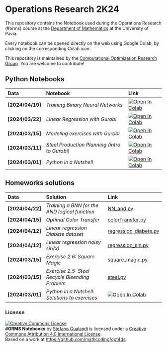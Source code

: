 # Operations Research 2K24

This repository contains the Notebook used during the Operations Research (#orms) course at the [Department of Mathematics](https://matematica.unipv.it/) at the University of Pavia.

Every notebook can be opened directly on the web using Google Colab, by clicking on the corresponding Colab icon.

This repository is maintained by the [Computational Optimization Research Group](https://www.compopt.it/). You are welcome to contribute!

## Python Notebooks

| Data | Notebook | Link |
|:-|:-|:-|
|**[2024/04/19]**|*Training Binary Neural Networks*|[![Open In Colab](https://colab.research.google.com/assets/colab-badge.svg)](https://colab.research.google.com/github/mathcoding/opt4ds/blob/master/notebooks/TrainingBNN.ipynb)|
|**[2024/03/22]**|*Linear Regression with Gurobi*|[![Open In Colab](https://colab.research.google.com/assets/colab-badge.svg)](https://colab.research.google.com/github/mathcoding/opt4ds/blob/master/notebooks/linear_regression.ipynb)|
|**[2024/03/15]**|*Modeling exercises with Gurobi*|[![Open In Colab](https://colab.research.google.com/assets/colab-badge.svg)](https://colab.research.google.com/github/mathcoding/opt4ds/blob/master/notebooks/Python_and_Gurobi.ipynb)|
|**[2024/03/11]**|*Steel Production Planning (intro to Gurobi)*|[![Open In Colab](https://colab.research.google.com/assets/colab-badge.svg)](https://colab.research.google.com/github/mathcoding/opt4ds/blob/master/notebooks/Steel_Planning.ipynb)|
|**[2024/03/01]**|*Python in a Nutshell*|[![Open In Colab](https://colab.research.google.com/assets/colab-badge.svg)](https://colab.research.google.com/github/mathcoding/opt4ds/blob/master/notebooks/Python_in_a_Nutshell.ipynb)|

## Homeworks solutions

| Data | Solution | Link |
|:-|:-|:-|
|**[2024/04/22]**|*Training a BNN for the AND logical function*|[NN_and.py](https://github.com/mathcoding/opt4ds/blob/master/scripts/NN_and.py)|
|**[2024/04/15]**|*Optimal Color Transfer*|[colorTransfer.py](https://github.com/mathcoding/opt4ds/blob/master/scripts/colorTransfer.py)|
|**[2024/04/12]**|*Linear regression Diabete dataset*|[regression_diabete.py](https://github.com/mathcoding/opt4ds/blob/master/scripts/regression_diabete.py)|
|**[2024/04/12]**|*Linear regression noisy $sin(x)$*|[regression_sin.py](https://github.com/mathcoding/opt4ds/blob/master/scripts/regression_sin.py)|
|**[2024/03/15]**|*Exercise 2.6: Square Magic*|[square_magic.py](https://github.com/mathcoding/opt4ds/blob/master/scripts/square_magic.py)|
|**[2024/03/15]**|*Exercise 2.5: Steel Recycle Bleending Problem*|[steel.py](https://github.com/mathcoding/opt4ds/blob/master/scripts/steel.py)|
|**[2024/03/01]**|*Python in a Nutshell: Solutions to exercises*|[![Open In Colab](https://colab.research.google.com/assets/colab-badge.svg)](https://colab.research.google.com/github/mathcoding/opt4ds/blob/master/notebooks/Python_in_a_Nutshell_solutions.ipynb)|



### License
<a rel="license" href="http://creativecommons.org/licenses/by/4.0/"><img alt="Creative Commons License" style="border-width:0" src="https://i.creativecommons.org/l/by/4.0/88x31.png" /></a><br /><span xmlns:dct="http://purl.org/dc/terms/" property="dct:title"><b>#ORMS Notebooks</b></span> by <a xmlns:cc="http://creativecommons.org/ns#" href="http://matematica.unipv.it/gualandi" property="cc:attributionName" rel="cc:attributionURL">Stefano Gualandi</a> is licensed under a <a rel="license" href="http://creativecommons.org/licenses/by/4.0/">Creative Commons Attribution 4.0 International License</a>.<br />Based on a work at <a xmlns:dct="http://purl.org/dc/terms/" href="https://github.com/mathcoding/opt4ds" rel="dct:source">https://github.com/mathcoding/opt4ds</a>.
